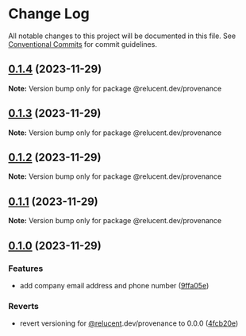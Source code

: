 # Change Log

All notable changes to this project will be documented in this file.
See [Conventional Commits](https://conventionalcommits.org) for commit guidelines.

## [0.1.4](https://github.com/RelucentDev/relucent-pkg/compare/@relucent.dev/provenance@0.1.3...@relucent.dev/provenance@0.1.4) (2023-11-29)

**Note:** Version bump only for package @relucent.dev/provenance





## [0.1.3](https://github.com/RelucentDev/relucent-pkg/compare/@relucent.dev/provenance@0.1.2...@relucent.dev/provenance@0.1.3) (2023-11-29)

**Note:** Version bump only for package @relucent.dev/provenance





## [0.1.2](https://github.com/RelucentDev/relucent-pkg/compare/@relucent.dev/provenance@0.1.1...@relucent.dev/provenance@0.1.2) (2023-11-29)

**Note:** Version bump only for package @relucent.dev/provenance





## [0.1.1](https://github.com/RelucentDev/relucent-pkg/compare/@relucent.dev/provenance@0.1.0...@relucent.dev/provenance@0.1.1) (2023-11-29)

**Note:** Version bump only for package @relucent.dev/provenance





## [0.1.0](https://github.com/RelucentDev/relucent-pkg/compare/@relucent.dev/provenance@3.0.0...@relucent.dev/provenance@0.1.0) (2023-11-29)


### Features

* add company email address and phone number ([9ffa05e](https://github.com/RelucentDev/relucent-pkg/commit/9ffa05e3c537ddea780adef03df0859b72d87dff))


### Reverts

* revert versioning for [@relucent](https://github.com/relucent).dev/provenance to 0.0.0 ([4fcb20e](https://github.com/RelucentDev/relucent-pkg/commit/4fcb20e61de3143ccac0b39f90914fb86a742863))
